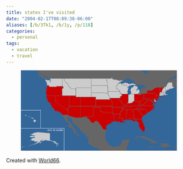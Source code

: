 ```yaml
---
title: states I've visited
date: "2004-02-17T08:09:38-06:00"
aliases: [/b/3Tk1, /b/1y, /p/118]
categories:
  - personal
tags:
  - vacation
  - travel
---
```


<figure class="aligncenter">
  <!-- original image: http://www.world66.com/myworld66/visitedStates/statemap?visited=ALAZARCACODCFLGAKSKYLAMDMSMONVNJNMNYNCOHOKPASCTNTXUTVAWVILVTOR -->
  <img src="states-visited.gif">
</figure>

Created with [World66](http://www.world66.com/myworld66/visitedStates).
